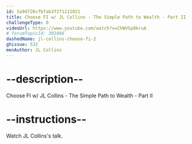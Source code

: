 ```yaml
---
id: 5a9d726cfbfab3f2f1111021
title: Choose FI w/ JL Collins - The Simple Path to Wealth - Part II
challengeType: 0
videoUrl: https://www.youtube.com/watch?v=ChWVSp0kruA
# forumTopicId: 301086
dashedName: jl-collins-choose-fi-2
ghissue: 532
menAuthor: JL Collins
---
```


# --description--

Choose FI w/ JL Collins - The Simple Path to Wealth - Part II

# --instructions--

Watch JL Collins's talk.